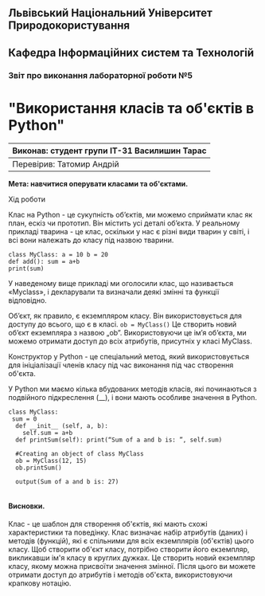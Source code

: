 ## Львівський Національний Університет Природокористування
## Кафедра Інформаційних систем та Технологій



### Звіт про виконання лабораторної роботи №5
# "Використання класів та об'єктів в Python"



| Виконав: студент групи ІТ-31 Василишин Тарас |
|----------------------------------------------|
| Перевірив: Татомир Андрій                    |


**Мета: навчитися оперувати класами та об'єктами.**


Хід роботи

Клас на Python - це сукупність об’єктів, ми можемо сприймати клас як план, ескіз чи прототип. Він містить усі деталі об’єкта.
У реальному прикладі тварина - це клас, оскільки у нас є різні види тварин у світі, і всі вони належать до класу під назвою тварини.
```
class MyClass: a = 10 b = 20 
def add(): sum = a+b 
print(sum)
```
У наведеному вище прикладі ми оголосили клас, що називається «Myclass», і декларували та визначали деякі змінні та функції відповідно.


Об’єкт, як правило, є екземпляром класу. Він використовується для доступу до всього, що є в класі.
```ob = MyClass()```
Це створить новий об’єкт екземпляра з назвою „ob”. Використовуючи це ім’я об’єкта, ми можемо отримати доступ до всіх атрибутів, присутніх у класі MyClass.


Конструктор у Python - це спеціальний метод, який використовується для ініціалізації членів класу під час виконання під час створення об'єкта.

У Python ми маємо кілька вбудованих методів класів, які починаються з подвійного підкреслення (__), і вони мають особливе значення в Python.
```
class MyClass:
 sum = 0
  def __init__ (self, a, b): 
    self.sum = a+b 
  def printSum(self): print(“Sum of a and b is: ”, self.sum) 
  
  #Creating an object of class MyClass 
  ob = MyClass(12, 15) 
  ob.printSum()
  
  output(Sum of a and b is: 27)
  
```

#### Висновки.
Клас - це шаблон для створення об'єктів, які мають схожі характеристики та поведінку.
Клас визначає набір атрибутів (даних) і методів (функцій), які є спільними для всіх екземплярів (об'єктів) цього класу.
Щоб створити об'єкт класу, потрібно створити його екземпляр, викликавши ім'я класу в круглих дужках.
Це створить новий екземпляр класу, якому можна присвоїти значення змінної. Після цього ви можете отримати доступ до атрибутів і методів об'єкта, використовуючи крапкову нотацію.

